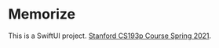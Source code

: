 # Memorize

This is a SwiftUI project. [Stanford CS193p Course Spring 2021](https://cs193p.sites.stanford.edu/).
